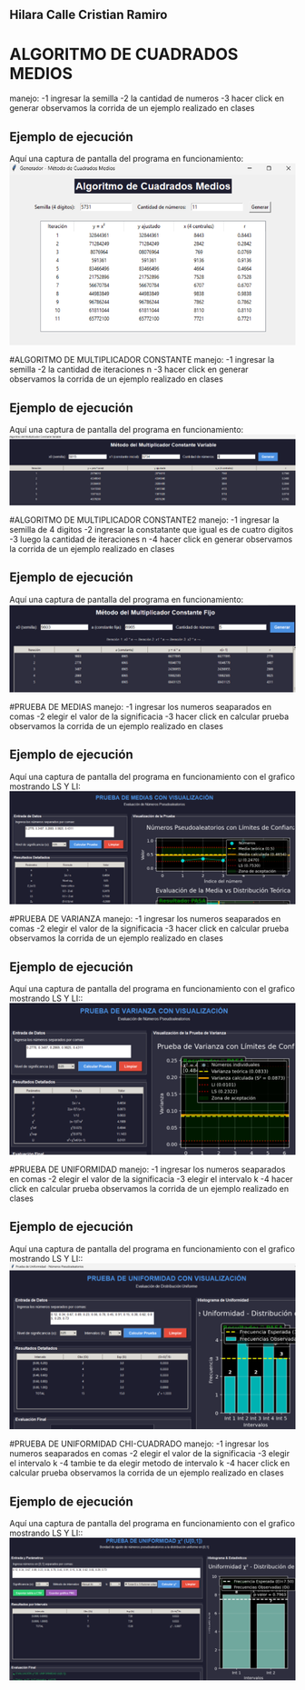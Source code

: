 ## Hilara Calle Cristian Ramiro

# ALGORITMO DE CUADRADOS MEDIOS
manejo: -1 ingresar la semilla 
        -2 la cantidad de numeros
        -3 hacer click en generar
observamos la corrida de un ejemplo realizado en clases
## Ejemplo de ejecución
Aquí una captura de pantalla del programa en funcionamiento:
![Demo](assets/cuadrados.png)

#ALGORITMO DE MULTIPLICADOR CONSTANTE
manejo: -1 ingresar la semilla 
        -2 la cantidad de iteraciones n
        -3 hacer click en generar
observamos la corrida de un ejemplo realizado en clases
## Ejemplo de ejecución
Aquí una captura de pantalla del programa en funcionamiento:
![Demo](assets/constante1.png)

#ALGORITMO DE MULTIPLICADOR CONSTANTE2
manejo: -1 ingresar la semilla de 4 digitos
        -2 ingresar la constatante que igual es de cuatro digitos
        -3 luego la cantidad de iteraciones n
        -4 hacer click en generar
observamos la corrida de un ejemplo realizado en clases
## Ejemplo de ejecución
Aquí una captura de pantalla del programa en funcionamiento:
![Demo](assets/constante2.png)

#PRUEBA DE MEDIAS
manejo: -1 ingresar los numeros seaparados en comas 
        -2 elegir el valor de la significacia
        -3 hacer click en calcular prueba
observamos la corrida de un ejemplo realizado en clases
## Ejemplo de ejecución
Aquí una captura de pantalla del programa en funcionamiento con el grafico mostrando LS Y LI:
![Demo](assets/medias.png)

#PRUEBA DE VARIANZA
manejo: -1 ingresar los numeros seaparados en comas 
        -2 elegir el valor de la significacia
        -3 hacer click en calcular prueba
observamos la corrida de un ejemplo realizado en clases
## Ejemplo de ejecución
Aquí una captura de pantalla del programa en funcionamiento con el grafico mostrando LS Y LI::
![Demo](assets/varianza.png)


#PRUEBA DE UNIFORMIDAD
manejo: -1 ingresar los numeros seaparados en comas 
        -2 elegir el valor de la significacia
        -3 elegir el intervalo k
        -4 hacer click en calcular prueba
observamos la corrida de un ejemplo realizado en clases
## Ejemplo de ejecución
Aquí una captura de pantalla del programa en funcionamiento con el grafico mostrando LS Y LI::
![Demo](assets/uniformidad.png)

#PRUEBA DE UNIFORMIDAD CHI-CUADRADO
manejo: -1 ingresar los numeros seaparados en comas 
        -2 elegir el valor de la significacia
        -3 elegir el intervalo k
        -4 tambie te da elegir metodo de intervalo k
        -4 hacer click en calcular prueba
observamos la corrida de un ejemplo realizado en clases
## Ejemplo de ejecución
Aquí una captura de pantalla del programa en funcionamiento con el grafico mostrando LS Y LI::
![Demo](assets/chi.png)
